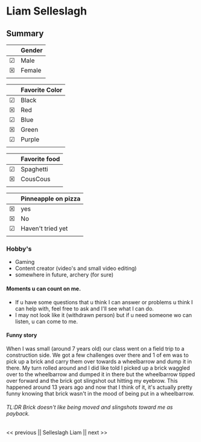 # Liam Selleslagh

## Summary



|  | Gender
|--|--|
| ☑ | Male
| ☒ |Female|
||

|  | Favorite Color
|--|--|
| ☑ | Black |
|☒|Red|
|☑|Blue|
|☒|Green|
|☑|Purple|
||

|  | Favorite food |
|--|--|
| ☑ | Spaghetti
| ☒ | CousCous
||

|  |Pinneapple on pizza  |
|--|--|
| ☒ | yes
| ☒ | No
| ☑ | Haven't tried yet
||

### Hobby's

 - Gaming
 - Content creator (video's and small video editing)
 - somewhere in future, archery (for sure)
 
 #### Moments u can count on me.
- If u have some questions that u think I can answer or problems u think I can help with, feel free to ask and I'll see what I can do.
- I may not look like it (withdrawn person) but if u need someone wo can listen, u can come to me.

#### Funny story
When I was small (around 7 years old) our class went on a field trip to a construction side.
We got a few challenges over there and 1 of em was to pick up a brick and carry them over towards a wheelbarrow and dump it in there. 
My turn rolled around and I did like told I picked up a brick waggled over to the wheelbarrow and dumped it in there but the wheelbarrow tipped over forward and the brick got slingshot out hitting my eyebrow.
This happened around 13 years ago and now that I think of it, it's actually pretty funny knowing that brick wasn't in the mood of being put in a wheelbarrow.
###### TL:DR Brick doesn't like being moved and slingshots toward me as payback.

<< previous || Selleslagh Liam || next >>
